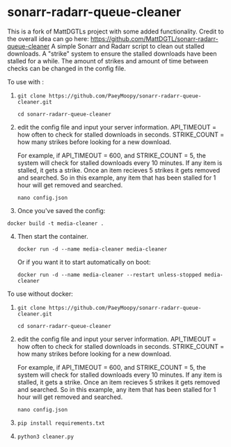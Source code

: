 # sonarr-radarr-queue-cleaner
This is a fork of MattDGTLs project with some added functionality. Credit to the overall idea can go here: https://github.com/MattDGTL/sonarr-radarr-queue-cleaner
A simple Sonarr and Radarr script to clean out stalled downloads.
A "strike" system to ensure the stalled downloads have been stalled for a while.
The amount of strikes and amount of time between checks can be changed in the config file.

To use with <Docker>:
  1. ```
     git clone https://github.com/PaeyMoopy/sonarr-radarr-queue-cleaner.git

     cd sonarr-radarr-queue-cleaner
     ```
2. edit the config file and input your server information.
   API_TIMEOUT = how often to check for stalled downloads in seconds.
   STRIKE_COUNT = how many strikes before looking for a new download.

   For example, if API_TIMEOUT = 600, and STRIKE_COUNT = 5, the system will check for stalled downloads every 10 minutes. If any item is stalled, it gets a strike. Once an item recieves 5 strikes it gets removed and searched.
   So in this example, any item that has been stalled for 1 hour will get removed and searched.
   ```
   nano config.json
   ```
3. Once you've saved the config:
  ```
  docker build -t media-cleaner .
  ```
4. Then start the container.
   ```
   docker run -d --name media-cleaner media-cleaner
   ```
   Or if you want it to start automatically on boot:
   ```
   docker run -d --name media-cleaner --restart unless-stopped media-cleaner
   ```


To use without docker:  
  1. ```
     git clone https://github.com/PaeyMoopy/sonarr-radarr-queue-cleaner.git

     cd sonarr-radarr-queue-cleaner
     ```
2. edit the config file and input your server information.
   API_TIMEOUT = how often to check for stalled downloads in seconds.
   STRIKE_COUNT = how many strikes before looking for a new download.

   For example, if API_TIMEOUT = 600, and STRIKE_COUNT = 5, the system will check for stalled downloads every 10 minutes. If any item is stalled, it gets a strike. Once an item recieves 5 strikes it gets removed and searched.
   So in this example, any item that has been stalled for 1 hour will get removed and searched.
   ```
   nano config.json
   ```
3. ```
   pip install requirements.txt
   ```
4. ```
   python3 cleaner.py
   ```
